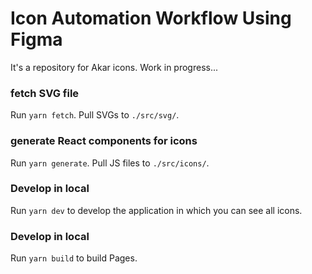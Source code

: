 # Icon Automation Workflow Using Figma

It's a repository for Akar icons. Work in progress...

### fetch SVG file
Run `yarn fetch`. Pull SVGs to `./src/svg/`.

### generate React components for icons
Run `yarn generate`. Pull JS files to `./src/icons/`.

### Develop in local
Run `yarn dev` to develop the application in which you can see all icons.

### Develop in local
Run `yarn build` to build Pages.